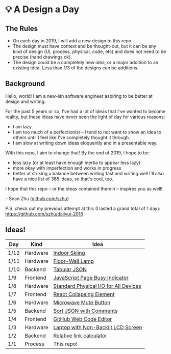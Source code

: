 # :bulb: A Design a Day

## The Rules

- On each day in 2019, I will add a new design to this repo.
- The design must have context and be thought-out, but it can be any kind of design (UI, process, physical, code, etc) and does not need to be precise (hand drawings ok).
- The design could be a completely new idea, or a major addition to an existing idea. Less than 1/3 of the designs can be additions.

## Background

Hello, world! I am a new-ish software engineer aspiring to be better at design and writing.

For the past 5 years or so, I've had a lot of ideas that I've wanted to become reality, but these ideas have never seen the light of day for various reasons:
- I am lazy.
- I am too much of a perfectionist – I tend to not want to show an idea to others until I feel like I've completely thought it through.
- I am slow at writing down ideas eloquently and in a presentable way.

With this repo, I aim to change that! By the end of 2019, I hope to be:
- less lazy (or at least have enough inertia to appear less lazy)
- more okay with imperfection and works in progress
- better at striking a balance between writing fast and writing well 
I'll also have a nice list of 365 ideas, so that's cool, too.

I hope that this repo – or the ideas contained therein – inspires you as well!

– Sean Zhu ([github.com/szhu](https://github.com/szhu))

P.S. check out my previous attempt at this (I lasted a grand total of 1 day): https://github.com/szhu/dailyui-2016

## Ideas!

| Day  | Kind     | Idea
| ---- | -------  | ---------------------
| 1/12 | Hardware | [Indoor Skiing](designs/indoor-skiing.md)
| 1/11 | Hardware | [Floor-Wall Lamp](designs/floor-wall-lamp.md)
| 1/10 | Backend  | [Tabular JSON](designs/tabular-json.md)
| 1/9  | Frontend | [JavaScript Page Busy Indicator](designs/javascript-page-busy-indicator.md)
| 1/8  | Hardware | [Standard Physical I/O for All Devices](designs/standard-physical-io-for-all-devices.md)
| 1/7  | Frontend | [React Collapsing Element](designs/react-collapsing-element.md)
| 1/6  | Hardware | [Microwave Mute Button](designs/microwave-mute-button.md)
| 1/5  | Backend  | [Sort JSON with Comments](designs/sort-json-with-comments.md)
| 1/4  | Frontend | [GitHub Web Code Editor](designs/github-web-code-editor.md)
| 1/3  | Hardware | [Laptop with Non-Backlit LCD Screen](designs/laptop-with-non-backlit-lcd-screen.md)
| 1/2  | Backend  | [Relative link calculator](designs/relative-link-calculator.md)
| 1/1  | Process  | This repo!
